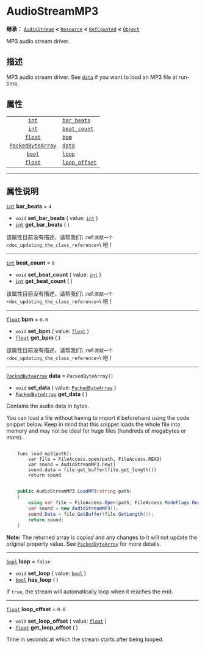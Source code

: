 <!-- ⚠ 请勿编辑本文件 ⚠ -->
<!-- 本文档使用脚本从 WeDot 引擎源码仓库生成。 -->
<!-- 生成脚本：https://github.com/WeDot-Engine/WeDot/tree/4.3/doc/tools/make_md.py； -->
<!-- 原文件：https://github.com/WeDot-Engine/WeDot/tree/4.3/modules/minimp3/doc_classes/AudioStreamMP3.xml。 -->

<div id="_class_audiostreammp3"></div>

# AudioStreamMP3

**继承：** [`AudioStream`](class_audiostream.md) **<** [`Resource`](class_resource.md) **<** [`RefCounted`](class_refcounted.md) **<** [`Object`](class_object.md)

MP3 audio stream driver.

## 描述

MP3 audio stream driver. See [`data`](#class_audiostreammp3_property_data) if you want to load an MP3 file at run-time.

## 属性

|||
|:-:|:--|
| [`int`](class_int.md)                         | [`bar_beats`](#class_audiostreammp3_property_bar_beats)     | ``4``                 |
| [`int`](class_int.md)                         | [`beat_count`](#class_audiostreammp3_property_beat_count)   | ``0``                 |
| [`float`](class_float.md)                     | [`bpm`](#class_audiostreammp3_property_bpm)                 | ``0.0``               |
| [`PackedByteArray`](class_packedbytearray.md) | [`data`](#class_audiostreammp3_property_data)               | ``PackedByteArray()`` |
| [`bool`](class_bool.md)                       | [`loop`](#class_audiostreammp3_property_loop)               | ``false``             |
| [`float`](class_float.md)                     | [`loop_offset`](#class_audiostreammp3_property_loop_offset) | ``0.0``               |

<!-- rst-class:: classref-section-separator -->

---

## 属性说明

<div id="_class_audiostreammp3_property_bar_beats"></div>

[`int`](class_int.md) **bar_beats** = ``4`` <div id="class_audiostreammp3_property_bar_beats"></div>

- `void` **set_bar_beats** ( value: [`int`](class_int.md) )
- [`int`](class_int.md) **get_bar_beats** ( )

该属性目前没有描述，请帮我们\ :ref:`贡献一个 <doc_updating_the_class_reference>`\ 吧！

<!-- rst-class:: classref-item-separator -->

---

<div id="_class_audiostreammp3_property_beat_count"></div>

[`int`](class_int.md) **beat_count** = ``0`` <div id="class_audiostreammp3_property_beat_count"></div>

- `void` **set_beat_count** ( value: [`int`](class_int.md) )
- [`int`](class_int.md) **get_beat_count** ( )

该属性目前没有描述，请帮我们\ :ref:`贡献一个 <doc_updating_the_class_reference>`\ 吧！

<!-- rst-class:: classref-item-separator -->

---

<div id="_class_audiostreammp3_property_bpm"></div>

[`float`](class_float.md) **bpm** = ``0.0`` <div id="class_audiostreammp3_property_bpm"></div>

- `void` **set_bpm** ( value: [`float`](class_float.md) )
- [`float`](class_float.md) **get_bpm** ( )

该属性目前没有描述，请帮我们\ :ref:`贡献一个 <doc_updating_the_class_reference>`\ 吧！

<!-- rst-class:: classref-item-separator -->

---

<div id="_class_audiostreammp3_property_data"></div>

[`PackedByteArray`](class_packedbytearray.md) **data** = ``PackedByteArray()`` <div id="class_audiostreammp3_property_data"></div>

- `void` **set_data** ( value: [`PackedByteArray`](class_packedbytearray.md) )
- [`PackedByteArray`](class_packedbytearray.md) **get_data** ( )

Contains the audio data in bytes.

You can load a file without having to import it beforehand using the code snippet below. Keep in mind that this snippet loads the whole file into memory and may not be ideal for huge files (hundreds of megabytes or more).



```gdscript

    func load_mp3(path):
        var file = FileAccess.open(path, FileAccess.READ)
        var sound = AudioStreamMP3.new()
        sound.data = file.get_buffer(file.get_length())
        return sound
```

```csharp

    public AudioStreamMP3 LoadMP3(string path)
    {
        using var file = FileAccess.Open(path, FileAccess.ModeFlags.Read);
        var sound = new AudioStreamMP3();
        sound.Data = file.GetBuffer(file.GetLength());
        return sound;
    }
```







**Note:** The returned array is *copied* and any changes to it will not update the original property value. See [`PackedByteArray`](class_packedbytearray.md) for more details.

<!-- rst-class:: classref-item-separator -->

---

<div id="_class_audiostreammp3_property_loop"></div>

[`bool`](class_bool.md) **loop** = ``false`` <div id="class_audiostreammp3_property_loop"></div>

- `void` **set_loop** ( value: [`bool`](class_bool.md) )
- [`bool`](class_bool.md) **has_loop** ( )

If `true`, the stream will automatically loop when it reaches the end.

<!-- rst-class:: classref-item-separator -->

---

<div id="_class_audiostreammp3_property_loop_offset"></div>

[`float`](class_float.md) **loop_offset** = ``0.0`` <div id="class_audiostreammp3_property_loop_offset"></div>

- `void` **set_loop_offset** ( value: [`float`](class_float.md) )
- [`float`](class_float.md) **get_loop_offset** ( )

Time in seconds at which the stream starts after being looped.

[^virtual]: 本方法通常需要用户覆盖才能生效。
[^const]: 本方法无副作用，不会修改该实例的任何成员变量。
[^vararg]: 本方法除了能接受在此处描述的参数外，还能够继续接受任意数量的参数。
[^constructor]: 本方法用于构造某个类型。
[^static]: 调用本方法无需实例，可直接使用类名进行调用。
[^operator]: 本方法描述的是使用本类型作为左操作数的有效运算符。
[^bitfield]: 这个值是由下列位标志构成位掩码的整数。
[^void]: 无返回值。
